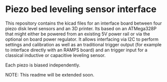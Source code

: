 # Piezo bed leveling sensor interface

This repository contains the kicad files for an interface board
between four piezo disk level sensors and an 3D printer. Its based
on an ATMega328P that might either be powered from an existing
5V power rail or via the optional on board power regulator. It allows
interfacing via I2C to perform settings and calibration as well
as an traditional trigger output (for example to interface directly
with an RAMPS board) and an trigger input for a classical inductive
or capacitive leveling sensor.

Each piezo is biased independently.

NOTE: This readme will be extended soon.